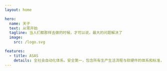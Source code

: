```yaml
---
layout: home

hero:
  name: 天子
  text: 从零开始
  tagline: 当人们都那样去做的时候，才可以说，最大的问题解决了
  image:
    src: /logo.svg

features:
  - title: ASAS
    details: 全社会自动化体系。安全第一，包含所有生产生活流程与软硬件的体系和标准，以及全类型示范样本与建议，还有各种知识。直接表现是统一化、透明化、开源开放、信息对等、有效监管、有效工作、充裕放松、资源有效分配与灵活调度，避免各种反人类、反科学和奇怪的事等等。具体事宜将在实践中不断优化与革新
---
```

